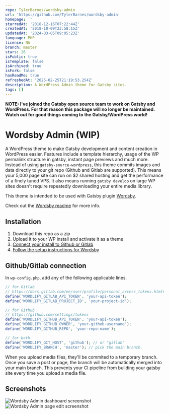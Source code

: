 ```yaml
---
repo: TylerBarnes/wordsby-admin
url: 'https://github.com/TylerBarnes/wordsby-admin'
homepage: ''
starredAt: '2018-12-16T07:22:44Z'
createdAt: '2018-10-09T23:58:15Z'
updatedAt: '2024-03-05T09:05:23Z'
language: PHP
license: NA
branch: master
stars: 26
isPublic: true
isTemplate: false
isArchived: true
isFork: false
hasReadMe: true
refreshedAt: '2025-02-25T21:19:53.254Z'
description: A WordPress Admin theme for Gatsby sites.
tags: []
---
```


__NOTE: I've joined the Gatsby open source team to work on Gatsby and WordPress. For that reason this package will no longer be maintained. Watch out for good things coming to the Gatsby/WordPress world!__

# Wordsby Admin (WIP)

A WordPress theme to make Gatsby development and content creation in WordPress easier.
Features include a template hierarchy, usage of the WP permalink structure in gatsby, instant page previews and much more.
Instead of using `gatsby-source-wordpress`, this theme commits images and data directly to your git repo (Github and Gitlab are supported). This means your 5,000 page site can run on $2 shared hosting and get the performance of a finely tuned VPS.
It also means running  `gatsby develop` on large WP sites doesn't require repeatedly downloading your entire media library.

This theme is intended to be used with Gatsby plugin [Wordsby](https://github.com/TylerBarnes/wordsby).

Check out the [Wordsby readme](https://github.com/TylerBarnes/wordsby) for more info.

## Installation

1. Download this repo as a zip
2. Upload it to your WP install and activate it as a theme
3. [Connect your install to Github or Gitlab](#githubgitlab-connection)
4. [Follow the setup instructions for Wordsby](https://github.com/TylerBarnes/wordsby#set-up)

## Github/Gitlab connection

In `wp-config.php`, add any of the following applicable lines.
```php
// for Gitlab
// https://docs.gitlab.com/ee/user/profile/personal_access_tokens.html#doc-nav
define('WORDLIFY_GITLAB_API_TOKEN', 'your-api-token'); 
define('WORDLIFY_GITLAB_PROJECT_ID', 'your-project-id');

// for Github
// https://github.com/settings/tokens
define('WORDLIFY_GITHUB_API_TOKEN', 'your-api-token'); 
define('WORDLIFY_GITHUB_OWNER', 'your-github-username');
define('WORDLIFY_GITHUB_REPO', 'your-repo-name');

// for both
define('WORDLIFY_GIT_HOST', 'github'); // or "gitlab"
define('WORDLIFY_BRANCH', 'master'); // pick the main branch.
```

When you upload media files, they'll be commited to a temporary branch. Once you save a post or page, the branch will be automatically merged into your main branch. This prevents your CI pipeline from building your gatsby site every time you upload a media file.

## Screenshots
![Wordsby Admin dashboard screenshot](/screenshots/home.png?raw=true)
![Wordsby Admin page edit screenshot](/screenshots/page.png?raw=true)
